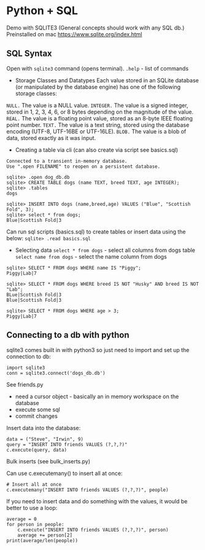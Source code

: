 # Python + SQL

Demo with SQLITE3 (General concepts should work with any SQL db.)
Preinstalled on mac
https://www.sqlite.org/index.html

## SQL Syntax

Open with `sqlite3` command (opens terminal).
`.help` - list of commands

* Storage Classes and Datatypes
Each value stored in an SQLite database (or manipulated by the database engine) has one of the following storage classes:

`NULL.` The value is a NULL value.
`INTEGER.` The value is a signed integer, stored in 1, 2, 3, 4, 6, or 8 bytes depending on the magnitude of the value.
`REAL.` The value is a floating point value, stored as an 8-byte IEEE floating point number.
`TEXT.` The value is a text string, stored using the database encoding (UTF-8, UTF-16BE or UTF-16LE).
`BLOB.` The value is a blob of data, stored exactly as it was input.

* Creating a table via cli (can also create via script see basics.sql)
```
Connected to a transient in-memory database.
Use ".open FILENAME" to reopen on a persistent database.

sqlite> .open dog_db.db
sqlite> CREATE TABLE dogs (name TEXT, breed TEXT, age INTEGER);
sqlite> .tables
dogs

sqlite> INSERT INTO dogs (name,breed,age) VALUES ("Blue", "Scottish Fold", 3);
sqlite> select * from dogs;
Blue|Scottish Fold|3
```

Can run sql scripts (basics.sql) to create tables or insert data using the below:
`sqlite> .read basics.sql`

* Selecting data
`select * from dogs` - select all columns from dogs table
`select name from dogs` - select the name column from dogs

```
sqlite> SELECT * FROM dogs WHERE name IS "Piggy";
Piggy|Lab|7

sqlite> SELECT * FROM dogs WHERE breed IS NOT "Husky" AND breed IS NOT "Lab";
BLue|Scottish Fold|3
Blue|Scottish Fold|3

sqlite> SELECT * FROM dogs WHERE age > 3;
Piggy|Lab|7
```

## Connecting to a db with python
sqlite3 comes built in with python3 so just need to import and set up the connection to db:
```
import sqlite3
conn = sqlite3.connect('dogs_db.db')
```

See friends.py
- need a cursor object - basically an in memory workspace on the database
- execute some sql
- commit changes

Insert data into the database:
```
data = ("Steve", "Irwin", 9)
query = "INSERT INTO friends VALUES (?,?,?)"
c.execute(query, data)
```

Bulk inserts (see bulk_inserts.py)

Can use c.executemany() to insert all at once:
```
# Insert all at once
c.executemany("INSERT INTO friends VALUES (?,?,?)", people)
```

If you need to insert data and do something with the values, it would be better to use a loop:
```
average = 0
for person in people:
	c.execute("INSERT INTO friends VALUES (?,?,?)", person)
	average += person[2]
print(average/len(people))
```
